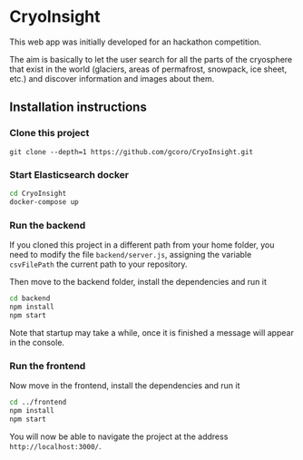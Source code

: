 # CryoInsight

This web app was initially developed for an hackathon competition. 

The aim is basically to let the user search for all the parts of the cryosphere that exist in the world (glaciers, areas of permafrost, snowpack, ice sheet, etc.) and discover information and images about them.

## Installation instructions

### Clone this project 

```
git clone --depth=1 https://github.com/gcoro/CryoInsight.git
```

### Start Elasticsearch docker

```bash
cd CryoInsight
docker-compose up
```

### Run the backend
If you cloned this project in a different path from your home folder, you need to modify the file `backend/server.js`, assigning the variable `csvFilePath` the current path to your repository.

Then move to the backend folder, install the dependencies and run it
```bash
cd backend
npm install
npm start
```

Note that startup may take a while, once it is finished a message will appear in the console.

### Run the frontend

Now move in the frontend, install the dependencies and run it
```bash
cd ../frontend
npm install
npm start
```

You will now be able to navigate the project at the address `http://localhost:3000/`.
